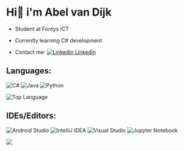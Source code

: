  # Hi👋 i'm Abel van Dijk
- Student at Fontys ICT
- Currently learning C# development

- Contact me: 
[![Linkedin](https://i.stack.imgur.com/gVE0j.png) LinkedIn](https://www.linkedin.com/in/abel-van-dijk/)
&nbsp;

## Languages:

  ![C#](https://img.shields.io/badge/c%23-%23239120.svg?style=for-the-badge&logo=c-sharp&logoColor=white)
  ![Java](https://img.shields.io/badge/java-%23ED8B00.svg?style=for-the-badge&logo=openjdk&logoColor=white)
  ![Python](https://img.shields.io/badge/python-3670A0?style=for-the-badge&logo=python&logoColor=ffdd54)
  <p align="left">
    <img alt = "Top Language" src="https://github-readme-stats.vercel.app/api/top-langs/?username=disAbel-d&hide=html,&hide_border=true&title_color=5391FE&text_color=555"
</p>

## IDEs/Editors:

  ![Android Studio](https://img.shields.io/badge/Android%20Studio-3DDC84.svg?style=for-the-badge&logo=android-studio&logoColor=white)
  ![IntelliJ IDEA](https://img.shields.io/badge/IntelliJIDEA-000000.svg?style=for-the-badge&logo=intellij-idea&logoColor=white)
  ![Visual Studio](https://img.shields.io/badge/Visual%20Studio-5C2D91.svg?style=for-the-badge&logo=visual-studio&logoColor=white)
  ![Jupyter Notebook](https://img.shields.io/badge/jupyter-%23FA0F00.svg?style=for-the-badge&logo=jupyter&logoColor=white)


<img src="https://github.com/disAbel-d/disAbel-d/blob/main/noidea.gif">
